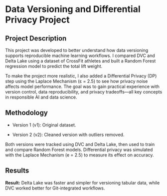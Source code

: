 # Data Versioning and Differential Privacy Project

## Project Description

This project was developed to better understand how data versioning supports reproducible machine learning workflows. I compared DVC and Delta Lake using a dataset of CrossFit athletes and built a Random Forest regression model to predict the total lift weight.

To make the project more realistic, I also added a Differential Privacy (DP) step using the Laplace Mechanism (ε = 2.5) to see how privacy noise affects model performance. The goal was to gain practical experience with version control, data reproducibility, and privacy tradeoffs—all key concepts in responsible AI and data science.

## Methodology

- Version 1 (v1): Original dataset.

- Version 2 (v2): Cleaned version with outliers removed.

Both versions were tracked using DVC and Delta Lake, then used to train and compare Random Forest models. Differential privacy was simulated with the Laplace Mechanism (e = 2.5) to measure its effect on accuracy.

## Results

**Result:** Delta Lake was faster and simpler for versioning tabular data, while DVC worked better for Git-integrated workflows.
